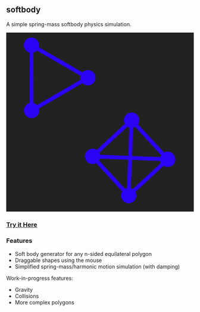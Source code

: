 ## softbody

A simple spring-mass softbody physics simulation.

![demo.png](https://github.com/Cubified/softbody/blob/main/demo.png)

### [Try it Here](https://cubified.github.io/softbody)

### Features

- Soft body generator for any n-sided equilateral polygon
- Draggable shapes using the mouse
- Simplified spring-mass/harmonic motion simulation (with damping)

Work-in-progress features:
- Gravity
- Collisions
- More complex polygons
